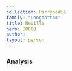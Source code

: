 ```yaml
---
collection: Harrypedia
family: "Longbottom"
title: Neville
hero: I0068
author:
layout: person
---
```


### Analysis
